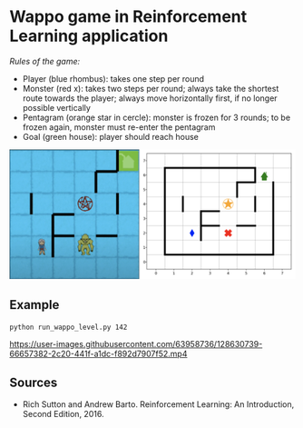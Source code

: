 # Wappo game in Reinforcement Learning application

*Rules of the game:*

- Player (blue rhombus): takes one step per round
- Monster (red x): takes two steps per round; always take the shortest route towards the player; always move horizontally first, if no longer possible vertically
- Pentagram (orange star in cercle): monster is frozen for 3 rounds; to be frozen again, monster must re-enter the pentagram
- Goal (green house): player should reach house


![alt text](https://github.com/artem-istranin/wappo_game/blob/master/level_142_demo.png)

## Example

`python run_wappo_level.py 142`

https://user-images.githubusercontent.com/63958736/128630739-66657382-2c20-441f-a1dc-f892d7907f52.mp4

## Sources
- Rich Sutton and Andrew Barto. Reinforcement Learning: An Introduction, Second Edition, 2016.
